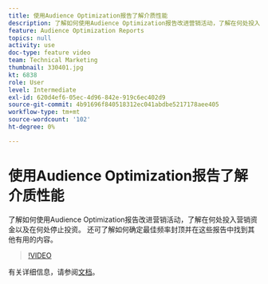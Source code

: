 ```yaml
---
title: 使用Audience Optimization报告了解介质性能
description: 了解如何使用Audience Optimization报告改进营销活动，了解在何处投入营销资金以及在何处停止投资。 还可了解如何确定最佳频率封顶并在这些报告中找到其他有用的内容。
feature: Audience Optimization Reports
topics: null
activity: use
doc-type: feature video
team: Technical Marketing
thumbnail: 330401.jpg
kt: 6838
role: User
level: Intermediate
exl-id: 620d4ef6-05ec-4d96-842e-919c6ec402d9
source-git-commit: 4b91696f840518312ec041abdbe5217178aee405
workflow-type: tm+mt
source-wordcount: '102'
ht-degree: 0%

---
```


# 使用Audience Optimization报告了解介质性能

了解如何使用Audience Optimization报告改进营销活动，了解在何处投入营销资金以及在何处停止投资。 还可了解如何确定最佳频率封顶并在这些报告中找到其他有用的内容。

>[!VIDEO](https://video.tv.adobe.com/v/330401/?quality=12&learn=on)

有关详细信息，请参阅[文档](https://experienceleague.adobe.com/docs/audience-manager/user-guide/reporting/audience-optimization-reports/audience-optimization-reports.html?lang=zh-Hans#reporting)。

